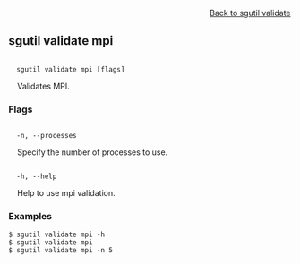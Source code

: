 <div id="readme" class="Box-body readme blob js-code-block-container">
<article class="markdown-body entry-content p-3 p-md-6" itemprop="text">
<p align="right">
<a href="https://github.com/fpgasystems/hacc/blob/main/CLI/docs/sgutil-validate.md#sg-validate">Back to sgutil validate</a>
</p>

## sgutil validate mpi

<code>
  sgutil validate mpi [flags]
</code>
<p>
  &nbsp; &nbsp; Validates MPI.
</p>

### Flags
<code>
  -n, --processes <string>
</code>
<p>
  &nbsp; &nbsp; Specify the number of processes to use.
</p>

<code>
  -h, --help <string>
</code>
<p>
  &nbsp; &nbsp; Help to use mpi validation.
</p>

### Examples
```
$ sgutil validate mpi -h
$ sgutil validate mpi
$ sgutil validate mpi -n 5
```